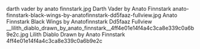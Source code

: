 darth vader by anato finnstark.jpg Darth Vader by Anato Finnstark
anato-finnstark-black-wings-by-anatofinnstark-dd5faaz-fullview.jpg Anato Finnstark Black Wings by Anatofinnstark Dd5faaz Fullview
__lilith_diablo_drawn_by_anato_finnstark__4ff4e01e14f4a4c3ca8e339c0a6b9e2c.jpg   Lilith Diablo Drawn by Anato Finnstark  4ff4e01e14f4a4c3ca8e339c0a6b9e2c
